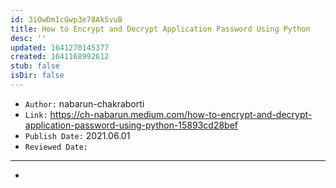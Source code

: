 ```yaml
---
id: 3iOwDm1cGwp3e78Ak5vuB
title: How to Encrypt and Decrypt Application Password Using Python
desc: ''
updated: 1641270145377
created: 1641168992612
stub: false
isDir: false
---
```


- `Author:` nabarun-chakraborti
- `Link:` <https://ch-nabarun.medium.com/how-to-encrypt-and-decrypt-application-password-using-python-15893cd28bef>
- `Publish Date:` 2021.06.01
- `Reviewed Date:` 

---

-

